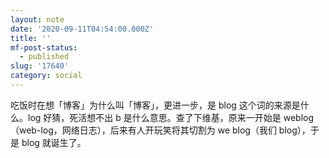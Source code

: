```yaml
---
layout: note
date: '2020-09-11T04:54:00.000Z'
title: ''
mf-post-status:
  - published
slug: '17640'
category: social
---
```

吃饭时在想「博客」为什么叫「博客」，更进一步，是 blog 这个词的来源是什么。log 好猜，死活想不出 b 是什么意思。查了下维基，原来一开始是 weblog （web-log，网络日志），后来有人开玩笑将其切割为 we blog（我们 blog），于是 blog 就诞生了。
